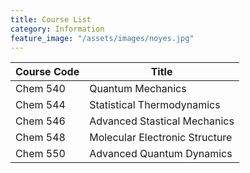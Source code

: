 ```yaml
---
title: Course List
category: Information
feature_image: "/assets/images/noyes.jpg"
---
```



| Course Code | Title                           |
|-------------|---------------------------------|
| Chem 540    | Quantum Mechanics               |
| Chem 544    | Statistical Thermodynamics      |
| Chem 546    | Advanced Stastical Mechanics    |
| Chem 548    | Molecular Electronic Structure  |
| Chem 550    | Advanced Quantum Dynamics       |
